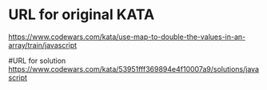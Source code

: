 # URL for original KATA 
https://www.codewars.com/kata/use-map-to-double-the-values-in-an-array/train/javascript

#URL for solution
https://www.codewars.com/kata/53951fff369894e4f10007a9/solutions/javascript
